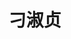 ---
title: "刁淑贞"
position: "博士"
contact: "diaoshuzhen@mail.nankai.edu.cn"
description: "content/student/liugendi"
photo: "/url_test/student/diaoshuzhen/photo.jpg"
place: 2
item:
  - 聊城大学硕士
  - 主持2023年度国家自然科学基金青年学生基础研究项目(博七研究生)
  - 入选2024年度中国科协青年人才托举工程博士生专项计划
---